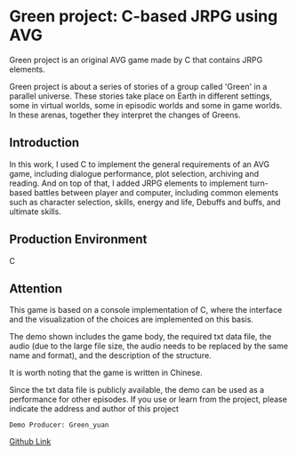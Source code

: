 # Green project: C-based JRPG using AVG

Green project is an original AVG game made by C that contains JRPG elements.

Green project is about a series of stories of a group called 'Green' in a parallel universe. These stories take place on Earth in different settings, some in virtual worlds, some in episodic worlds and some in game worlds. In these arenas, together they interpret the changes of Greens.

## Introduction
In this work, I used C to implement the general requirements of an AVG game, including dialogue performance, plot selection, archiving and reading. And on top of that, I added JRPG elements to implement turn-based battles between player and computer, including common elements such as character selection, skills, energy and life, Debuffs and buffs, and ultimate skills.

## Production Environment
C

## Attention
This game is based on a console implementation of C, where the interface and the visualization of the choices are implemented on this basis.

The demo shown includes the game body, the required txt data file, the audio (due to the large file size, the audio needs to be replaced by the same name and format), and the description of the structure.

It is worth noting that the game is written in Chinese.

Since the txt data file is publicly available, the demo can be used as a performance for other episodes. If you use or learn from the project, please indicate the address and author of this project
```
Demo Producer: Green_yuan

```
[Github Link](https://github.com/Tansongyuan)



